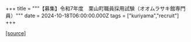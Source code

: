 +++
title = """【募集】令和7年度　栗山町職員採用試験（オオムラサキ館専門員）"""
date = 2024-10-18T06:00:00.000Z
tags = ["kuriyama","recruit"]
+++


[[source]](https://www.town.kuriyama.hokkaido.jp/site/saiyou/29192.html)
